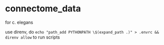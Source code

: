 # connectome_data
for c. elegans

use direnv, do `echo "path_add PYTHONPATH \$(expand_path .)" > .envrc && direnv allow` to run scripts
